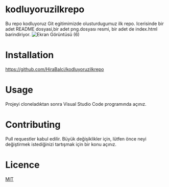 # kodluyoruzilkrepo
Bu repo kodluyoruz Git egitimimizde olusturdugumuz ilk repo. Icerisinde bir adet README dosyasi,bir adet png.dosyası resmi, bir adet de index.html barindiriyor.
![Ekran Görüntüsü (6)](https://user-images.githubusercontent.com/93313737/150120171-8fa7991a-5621-4808-94b8-b8e4eb0391e5.png)

# Installation
https://github.com/HiraBalci/kodluyoruzilkrepo
# Usage
Projeyi cloneladıktan sonra Visual Studio Code programında açınız.
# Contributing
Pull requestler kabul edilir. Büyük değişiklikler için, lütfen önce neyi değiştirmek istediğinizi tartışmak için bir konu açınız.
# Licence
[MIT](https://choosealicense.com/licenses/mit/) 

